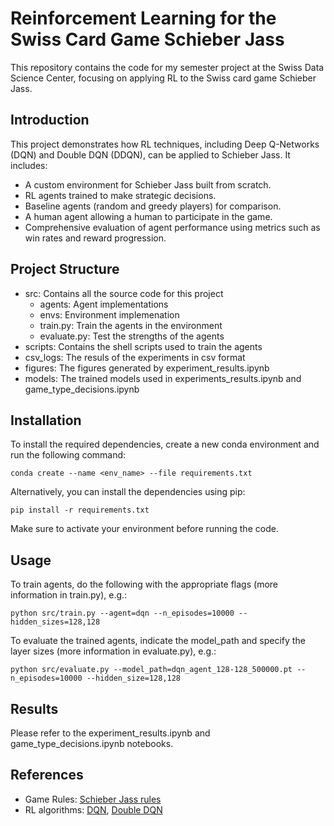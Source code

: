 # Reinforcement Learning for the Swiss Card Game Schieber Jass

This repository contains the code for my semester project at the Swiss Data Science Center, focusing on applying RL to the Swiss card game Schieber Jass.

## Introduction

This project demonstrates how RL techniques, including Deep Q-Networks (DQN) and Double DQN (DDQN), can be applied to Schieber Jass. It includes:

- A custom environment for Schieber Jass built from scratch.
- RL agents trained to make strategic decisions.
- Baseline agents (random and greedy players) for comparison.
- A human agent allowing a human to participate in the game.
- Comprehensive evaluation of agent performance using metrics such as win rates and reward progression.

## Project Structure

- src: Contains all the source code for this project
    - agents: Agent implementations
    - envs: Environment implemenation
    - train.py: Train the agents in the environment
    - evaluate.py: Test the strengths of the agents
- scripts: Contains the shell scripts used to train the agents
- csv_logs: The resuls of the experiments in csv format
- figures: The figures generated by experiment_results.ipynb
- models: The trained models used in experiments_results.ipynb and game_type_decisions.ipynb

## Installation

To install the required dependencies, create a new conda environment and run the following command:
```
conda create --name <env_name> --file requirements.txt
```
Alternatively, you can install the dependencies using pip:
```
pip install -r requirements.txt
```
Make sure to activate your environment before running the code.

## Usage

To train agents, do the following with the appropriate flags (more information in train.py), e.g.:
```
python src/train.py --agent=dqn --n_episodes=10000 --hidden_sizes=128,128
```

To evaluate the trained agents, indicate the model_path and specify the layer sizes (more information in evaluate.py), e.g.:
```
python src/evaluate.py --model_path=dqn_agent_128-128_500000.pt --n_episodes=10000 --hidden_size=128,128
```

## Results
Please refer to the experiment_results.ipynb and game_type_decisions.ipynb notebooks.

## References

- Game Rules: [Schieber Jass rules](https://www.swisslos.ch/en/jass/informations/jass-rules/schieber-jass.html)
- RL algorithms: [DQN](https://www.nature.com/articles/nature14236), [Double DQN](https://arxiv.org/pdf/1509.06461)